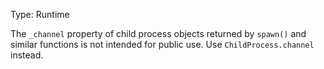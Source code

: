 <!-- YAML
changes:
  - version: v13.0.0
    pr-url: https://github.com/nodejs/node/pull/27949
    description: Runtime deprecation.
  - version: v11.14.0
    pr-url: https://github.com/nodejs/node/pull/26982
    description: Documentation-only.
-->

Type: Runtime

The `_channel` property of child process objects returned by `spawn()` and
similar functions is not intended for public use. Use `ChildProcess.channel`
instead.

